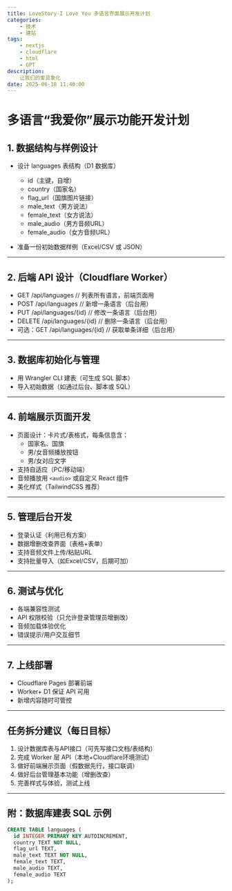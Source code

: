 ```yaml
---
title: LoveStory-I Love You 多语言界面展示开发计划
categories: 
    - 技术
    - 建站
tags: 
    - nextjs
    - cloudflare
    - html
    - GPT
description: 
    让我们的爱具象化
date: 2025-06-18 11:40:00
---
```


# 多语言“我爱你”展示功能开发计划

## 1. 数据结构与样例设计

- 设计 languages 表结构（D1 数据库）
    - id（主键，自增）
    - country（国家名）
    - flag_url（国旗图片链接）
    - male_text（男方说法）
    - female_text（女方说法）
    - male_audio（男方音频URL）
    - female_audio（女方音频URL）

- 准备一份初始数据样例（Excel/CSV 或 JSON）

---

## 2. 后端 API 设计（Cloudflare Worker）

- GET /api/languages              // 列表所有语言，前端页面用
- POST /api/languages             // 新增一条语言（后台用）
- PUT /api/languages/{id}         // 修改一条语言（后台用）
- DELETE /api/languages/{id}      // 删除一条语言（后台用）
- 可选：GET /api/languages/{id}   // 获取单条详细（后台用）

---

## 3. 数据库初始化与管理

- 用 Wrangler CLI 建表（可生成 SQL 脚本）
- 导入初始数据（如通过后台、脚本或 SQL）

---

## 4. 前端展示页面开发

- 页面设计：卡片式/表格式，每条信息含：
    - 国家名、国旗
    - 男/女音频播放按钮
    - 男/女对应文字
- 支持自适应（PC/移动端）
- 音频播放用 `<audio>` 或自定义 React 组件
- 美化样式（TailwindCSS 推荐）

---

## 5. 管理后台开发

- 登录认证（利用已有方案）
- 数据增删改查界面（表格+表单）
- 支持音频文件上传/粘贴URL
- 支持批量导入（如Excel/CSV，后期可加）

---

## 6. 测试与优化

- 各端兼容性测试
- API 权限校验（只允许登录管理员增删改）
- 音频加载体验优化
- 错误提示/用户交互细节

---

## 7. 上线部署

- Cloudflare Pages 部署前端
- Worker+ D1 保证 API 可用
- 新增内容随时可管控

---

## 任务拆分建议（每日目标）

1. 设计数据库表与API接口（可先写接口文档/表结构）
2. 完成 Worker 层 API（本地+Cloudflare环境测试）
3. 做好前端展示页面（假数据先行，接口联调）
4. 做好后台管理基本功能（增删改查）
5. 完善样式与体验，测试上线

---

## 附：数据库建表 SQL 示例

```sql
CREATE TABLE languages (
  id INTEGER PRIMARY KEY AUTOINCREMENT,
  country TEXT NOT NULL,
  flag_url TEXT,
  male_text TEXT NOT NULL,
  female_text TEXT,
  male_audio TEXT,
  female_audio TEXT
);
```